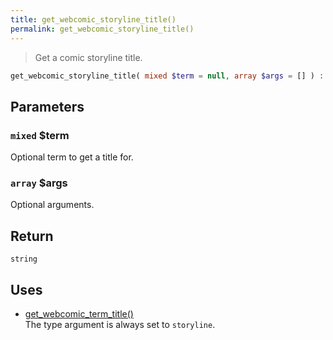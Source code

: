 ```yaml
---
title: get_webcomic_storyline_title()
permalink: get_webcomic_storyline_title()
---
```


> Get a comic storyline title.

```php
get_webcomic_storyline_title( mixed $term = null, array $args = [] ) : string
```

## Parameters

### `mixed` $term
Optional term to get a title for.

### `array` $args
Optional arguments.

## Return

`string`

## Uses
- [get_webcomic_term_title()](get_webcomic_term_title())  
The type argument is always set to
`storyline`.
